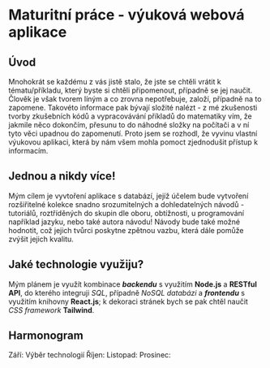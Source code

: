 # Maturitní práce - výuková webová aplikace
## Úvod
Mnohokrát se každému z vás jistě stalo, že jste se chtěli vrátit k tématu/příkladu, který byste si chtěli připomenout, případně se jej naučit. Člověk je však tvorem líným a co zrovna nepotřebuje, založí, případně na to zapomene. Takovéto informace pak bývají složité nalézt - z mé zkušenosti tvorby zkušebních kódů a vypracovávání příkladů do matematiky vím, že jakmile něco dokončím, přesunu to do náhodné složky na počítači a v ní tyto věci upadnou do zapomenutí. Proto jsem se rozhodl, že vyvinu vlastní výukovou aplikaci, která by nám všem mohla pomoct zjednodušit přístup k informacím.
## Jednou a nikdy více!
Mým cílem je vyvtoření aplikace s databází, jejíž účelem bude vytvoření rozšiřitelné kolekce snadno srozumitelných a dohledatelných návodů - tutoriálů, roztříděných do skupin dle oboru, obtížnosti, u programování například jazyku, nebo také autora návodu! Návody bude také možné hodnotit, což jejich tvůrci poskytne zpětnou vazbu, která dále pomůže zvýšit jejich kvalitu.
## Jaké technologie využiju?
Mým plánem je využít kombinace ***backendu*** s využitím **Node.js** a **RESTful API**, do kterého integruji *SQL*, případně *NoSQL databázi* a ***frontendu*** s využitím knihovny **React.js**; k dekoraci stránek bych se pak chtěl naučit *CSS framework* **Tailwind**.
## Harmonogram
Září: Výběr technologií
Říjen:
Listopad:
Prosinec:

